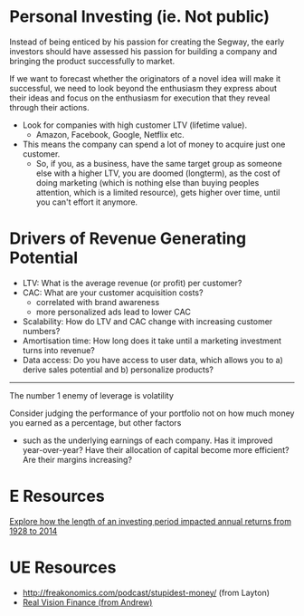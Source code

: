 
# Personal Investing (ie. Not public)
Instead of being enticed by his passion for creating the Segway, the early investors should have assessed his passion for building a company and bringing the product successfully to market.

If we want to forecast whether the originators of a novel idea will make it successful, we need to look beyond the enthusiasm they express about their ideas and focus on the enthusiasm for execution that they reveal through their actions.

- Look for companies with high customer LTV (lifetime value). 
    - Amazon, Facebook, Google, Netflix etc.
- This means the company can spend a lot of money to acquire just one customer.
    - So, if you, as a business, have the same target group as someone else with a higher LTV, you are doomed (longterm), as the cost of doing marketing (which is nothing else than buying peoples attention, which is a limited resource), gets higher over time, until you can't effort it anymore.

# Drivers of Revenue Generating Potential
- LTV: What is the average revenue (or profit) per customer?
- CAC: What are your customer acquisition costs?
    - correlated with brand awareness
    - more personalized ads lead to lower CAC
- Scalability: How do LTV and CAC change with increasing customer numbers?
- Amortisation time: How long does it take until a marketing investment turns into revenue?
- Data access: Do you have access to user data, which allows you to a) derive sales potential and b) personalize products?

* * *

The number 1 enemy of leverage is volatility

Consider judging the performance of your portfolio not on how much money you earned as a percentage, but other factors
- such as the underlying earnings of each company. Has it improved year-over-year? Have their allocation of capital become more efficient? Are their margins increasing?

# E Resources
[Explore how the length of an investing period impacted annual returns from 1928 to 2014](https://www.betterment.com/resources/its-about-time-in-the-market-not-market-timing/)

# UE Resources
- http://freakonomics.com/podcast/stupidest-money/ (from Layton)
- [Real Vision Finance (from Andrew)](https://www.youtube.com/channel/UCBH5VZE_Y4F3CMcPIzPEB5A)
